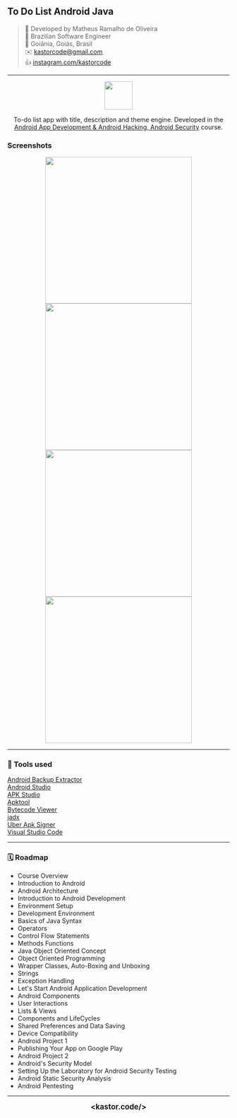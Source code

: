 ## To Do List Android Java

> 👷 Developed by Matheus Ramalho de Oliveira  
🔨 Brazilian Software Engineer  
🏡 Goiânia, Goiás, Brasil  
✉️ kastorcode@gmail.com  
👍 [instagram.com/kastorcode](https://instagram.com/kastorcode)

---

<p align="center">
  <img src="app/src/main/res/mipmap-xhdpi/ic_launcher.png" width="64" />
</p>

<p align="center">
  To-do list app with title, description and theme engine. Developed in the <a href="https://udemy.com/share/1046Hs" target="_blank">Android App Development & Android Hacking, Android Security</a> course.
</p>

### Screenshots

<p align="center">
  <img src="screenshots/0.jpg" width="332" />
  <img src="screenshots/1.jpg" width="332" />
  <img src="screenshots/2.jpg" width="332" />
  <img src="screenshots/3.jpg" width="332" />
</p>

---

### 🧰 Tools used
[Android Backup Extractor](https://github.com/nelenkov/android-backup-extractor)  
[Android Studio](https://developer.android.com/studio)  
[APK Studio](https://vaibhavpandey.com/apkstudio)  
[Apktool](https://ibotpeaches.github.io/Apktool)  
[Bytecode Viewer](https://bytecodeviewer.com)  
[jadx](https://github.com/skylot/jadx)  
[Uber Apk Signer](https://github.com/patrickfav/uber-apk-signer)  
[Visual Studio Code](https://code.visualstudio.com)  

---

### 🗓️ Roadmap
- Course Overview
- Introduction to Android
- Android Architecture
- Introduction to Android Development
- Environment Setup
- Development Environment
- Basics of Java Syntax
- Operators
- Control Flow Statements
- Methods Functions
- Java Object Oriented Concept
- Object Oriented Programming
- Wrapper Classes, Auto-Boxing and Unboxing
- Strings
- Exception Handling
- Let's Start Android Application Development
- Android Components
- User Interactions
- Lists & Views
- Components and LifeCycles
- Shared Preferences and Data Saving
- Device Compatibility
- Android Project 1
- Publishing Your App on Google Play
- Android Project 2
- Android's Security Model
- Setting Up the Laboratory for Android Security Testing
- Android Static Security Analysis
- Android Pentesting

---

<p align="center">
  <big><b>&lt;kastor.code/&gt;</b></big>
</p>